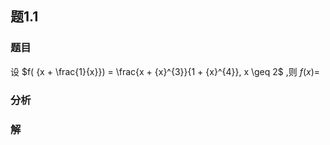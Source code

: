 ## 题1.1
### 题目
设 $f( {x + \frac{1}{x}})  = \frac{x + {x}^{3}}{1 + {x}^{4}}, x \geq  2$ ,则 $f( x)  =$
### 分析

### 解